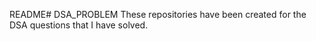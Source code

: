 README# DSA_PROBLEM
 These repositories have been created for the DSA questions that I have solved.
